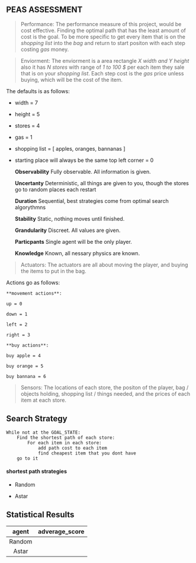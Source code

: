 ## PEAS ASSESSMENT

> Performance: 
    The performance measure of this project, would be cost effective. Finding the 
    optimal path that has the least amount of cost is the goal. To be more specific
    to get every item that is on the *shopping list* into the *bag* and return to
    start positon with each step costing *gas* money.

> Enviorment: 
    The enviorment is a area rectangle *X width and Y height* also it has *N stores*
    with range of *1 to 100 $* per each item they sale that is on your *shopping list*.
    Each step cost is the *gas* price unless buying, which will be the cost of the item.

The defaults is as follows:
- width = 7
- height = 5
- stores = 4
- gas = 1
- shopping list = [ apples, oranges, bannanas ]
- starting place will always be the same top left corner = 0

    **Observability** Fully observable. All information is given.
  
    **Uncertanty** Deterministic, all things are given to you, though the stores go to random places each restart
  
    **Duration** Sequential, best strategies come from optimal search algorythmns
  
    **Stability** Static, nothing moves until finished.
  
    **Grandularity** Discreet. All values are given.
  
    **Particpants** Single agent will be the only player.
  
    **Knowledge** Known, all nessary physics are known.
  

> Actuators: 
    The actuators are all about moving the player, and buying the items to put in
    the bag.

Actions go as follows:  

    **movement actions**:  
    
    up = 0  
    
    down = 1  
    
    left = 2  
    
    right = 3  
    
    **buy actions**:  
    
    buy apple = 4  
    
    buy orange = 5  
    
    buy bannana = 6  
    

> Sensors: 
    The locations of each store, the positon of the player, 
    bag / objects holding, shopping list / things needed, 
    and the prices of each item at each store.


## Search Strategy

```
While not at the GOAL_STATE:
    Find the shortest path of each store:
        For each item in each store:
            add path cost to each item
            find cheapest item that you dont have
    go to it
```

#### shortest path strategies

- Random 

- Astar

<!-- - Iteritive Deepening -->

<!-- - BFS -->

## Statistical Results 

| agent | adverage_score |
|:-----:| -------------- |
| Random|                |
| Astar |                |



